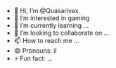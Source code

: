 - 👋 Hi, I’m @Quasarivax
- 👀 I’m interested in gaming
- 🌱 I’m currently learning ...
- 💞️ I’m looking to collaborate on ...
- 📫 How to reach me ...
- 😄 Pronouns: il
- ⚡ Fun fact: ...

<!---
Quasarivax/Quasarivax is a ✨ special ✨ repository because its `README.md` (this file) appears on your GitHub profile.
You can click the Preview link to take a look at your changes.
--->
